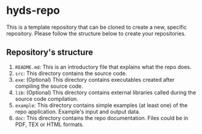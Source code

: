 # hyds-repo
This is a template repository that can be cloned to create a new, specific repository. Please follow the structure below to create your repositories.

## Repository's structure
1. `README.md`: This is an introductory file that explains what the repo does.
2. `src`: This directory contains the source code.
3. `exe`: (Optional) This directory contains executables created after compiling the source code.
4. `lib`: (Optional) This directory contains external libraries called during the source code compilation. 
5. `example`: This directory contains simple examples (at least one) of the repo application. Example's input and output data.
6. `doc`: This directory contains the repo documentation. Files could be in PDF, TEX or HTML formats.
